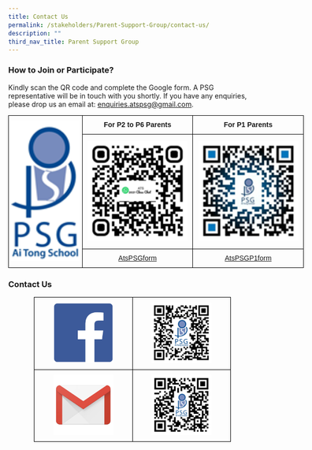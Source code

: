 ```yaml
---
title: Contact Us
permalink: /stakeholders/Parent-Support-Group/contact-us/
description: ""
third_nav_title: Parent Support Group
---
```

### How to Join or Participate?

Kindly scan the QR code and complete the Google form. A PSG representative will be in touch with you shortly. If you have any enquiries, please drop us an email at: [enquiries.atspsg@gmail.com](mailto:enquiries.atspsg@gmail.com).

<style type="text/css">
.tg  {border-collapse:collapse;border-spacing:0;margin:0px auto;}
.tg td{border-color:black;border-style:solid;border-width:1px;font-family:Arial, sans-serif;font-size:14px;
  overflow:hidden;padding:10px 5px;word-break:normal;}
.tg th{border-color:black;border-style:solid;border-width:1px;font-family:Arial, sans-serif;font-size:14px;
  font-weight:normal;overflow:hidden;padding:10px 5px;word-break:normal;}
.tg .tg-wa1i{font-weight:bold;text-align:center;vertical-align:middle}
.tg .tg-nrix{text-align:center;vertical-align:middle}
</style>
<table class="tg" style="undefined;table-layout: fixed; width: 600px">
<colgroup>
<col style="width: 150px">
<col style="width: 225px">
<col style="width: 225px">
</colgroup>
<tbody>
  <tr>
    <td class="tg-nrix" rowspan="3"><img src="/images/psgdownload.png" 
     style="width:100%"></td>
    <td class="tg-wa1i">For P2 to P6 Parents</td>
    <td class="tg-wa1i">For P1 Parents</td>
  </tr>
  <tr>
    <td class="tg-nrix"><img src="/images/download%20(1).png" 
     style="width:95%"></td>
    <td class="tg-nrix"><img src="/images/download%20(2).png" 
     style="width:95%"></td>
  </tr>
  <tr>
    <td class="tg-nrix"><a href="https://tinyurl.com/AtsPSGform" target="_blank" rel="noopener noreferrer"><span style="font-weight:400;font-style:normal;text-decoration:none">AtsPSGform</span></a></td>
    <td class="tg-nrix"><a href="https://tinyurl.com/AtsPSGP1form" target="_blank" rel="noopener noreferrer"><span style="font-weight:400;font-style:normal;text-decoration:none">AtsPSGP1form</span></a></td>
  </tr>
</tbody>
</table>

### Contact Us

<style type="text/css">
.tg  {border-collapse:collapse;border-spacing:0;margin:0px auto;}
.tg td{border-color:black;border-style:solid;border-width:1px;font-family:Arial, sans-serif;font-size:14px;
  overflow:hidden;padding:10px 5px;word-break:normal;}
.tg th{border-color:black;border-style:solid;border-width:1px;font-family:Arial, sans-serif;font-size:14px;
  font-weight:normal;overflow:hidden;padding:10px 5px;word-break:normal;}
.tg .tg-nrix{text-align:center;vertical-align:middle}
</style>
<table class="tg" style="undefined;table-layout: fixed; width: 400px">
<colgroup>
<col style="width: 200px">
<col style="width: 200px">
</colgroup>
<tbody>
  <tr>
    <td class="tg-nrix"><a href = "https://www.facebook.com/groups/AiTongPSG/" target = "_self"> 
          <img src="/images/FB_logo.jpeg" 
     style="width:65%"></a></td>
    <td class="tg-nrix"><img src="/images/PSG_FB.png" 
     style="width:65%"></td>
  </tr>
  <tr>
    <td class="tg-nrix"><a href = "https://mail.google.com/mail/u/0/" target = "_self"> 
          <img src="/images/mail.jpeg" 
     style="width:65%"></a></td>
    <td class="tg-nrix"><img src="/images/PSG_mail.png" 
     style="width:65%"></td>
  </tr>
</tbody>
</table>